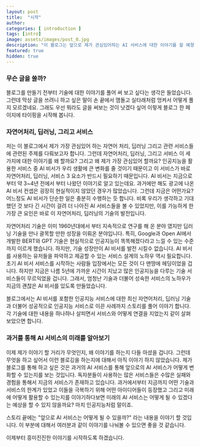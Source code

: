 ```yaml
---
layout: post
title:  "시작"
author: 
categories: [ introduction ]
tags: [intro]
image: assets/images/post_0.jpg
description: "이 블로그는 앞으로 제가 관심있어하는 AI 서비스에 대한 이야기를 할 예졍입니다."
featured: true
hidden: true
---
```


### 무슨 글을 쓸까?

블로그를 만들기 전부터 기술에 대한 이야기를 풀어 써 보고 싶다는 생각은 들었습니다.
그런데 막상 글을 쓰려니 하고 싶은 말이 손 끝에서 맴돌고 실타래처럼 엉켜서 어떻게 풀지 모르겠네요. 
그래도 우선 뭐라도 글을 써보는 것이 낫겠다 싶어 이렇게 블로그 한 페이지에 타이핑을 시작해 봅니다.

<!-- 인공지능에 관한 일을 하시는 분들이라면 자연어 처리, 딥러닝, 그리고 서비스 이 세 부류 각각에 대해서는 잘 아실겁니다. 각 분야에 대한 지식 깊이도 상당히 깊고 대부분 한 분야에 대해서 집중하시기 때문입니다.
그런데 이 세 내용을 아울러서 이야기를 해보고 싶은데 그러기엔 아마도 제 사고의 흐름이 머지않아 꼬일 듯 싶습니다. 이 세 가지의 주제가 어렵기도 하고 섞어 이야기 했다가 무슨소리인지 이해하기 어렵기 때문입니다. -->
<!-- 저는 이 각각의 분야에 대한 이야기를 하나씩 하나씩 풀어보려합니다. 하나 하나의 내용을 스토리로 이어 자연어 처리, 딥러닝, 서비스에 대한 내용을 독자분들에게 쉽게 이해할 수 있도록 하려 합니다. -->

### 자연어처리, 딥러닝, 그리고 서비스

저는 이 블로그에서 제가 가장 관심있어 하는 자연어 처리, 딥러닝 그리고 관련 서비스들에 관련된 주제를 다뤄보고자 합니다.
그런데 자연어처리, 딥러닝, 그리고 서비스 이 세 가지에 대한 이야기를 왜 할까요? 그리고 왜 제가 가장 관심있어 할까요?
인공지능을 활용한 서비스 중 AI 비서가 우리 생활에 큰 변화를 줄 것이기 때문이고 이 서비스가 바로 자연어처리, 딥러닝, 서비스 3 요소가 반드시 필요하기 때문입니다. 
AI 비서는 지금으로부터 약 3~4년 전에서 부터 나왔던 이야기로 알고 있는데요.
과거에만 해도 광고에 나온 AI 비서 컨셉은 굉장히 현실적이지 않았던 경우가 많았습니다. 그런데 지금은 어떤가요? 어느정도 AI 비서가 단순한 일은 충분히 수행하는 듯 합니다.
비록 우리가 생각하고 기대했던 것 보다 긴 시간이 걸려 더 나아진 AI 서비스들을 볼 수 있었지만, 이를 가능하게 한 가장 큰 요인은 바로 이 자연어처리, 딥러닝의 기술의 발전입니다.

자연어처리 기술은 이미 1960년대에서 부터 지속적으로 연구를 해 온 분야 였지만 딥러닝 기술을 만나 괄목할 만한 성장을 이뤄온 분야입니다. 
특히, Google과 Open AI에서 개발한 BERT와 GPT 기술은 현실적으로 인공지능이 똑똑해졌다라고 느낄 수 있는 수준까지 이르게 했습니다.
하지만, 기술 성장만이 AI 비서를 발전 시킬수 없습니다. AI 비서를 사용하는 유저들을 파악하고 제공할 수 있는 서비스 설계의 노하우 역시 필요합니다.
초기 AI 비서 서비스를 시작하는 사람들 입장에서는 모든 것이 다 맨땅에 헤딩이었을 겁니다. 하지만 지금은 나름 5년에 가까운 시간이 지났고 많은 인공지능을 다루는 기술 서비스들이 무르익었을 겁니다.
그래서, 엄청난 기술과 더불어 성숙한 서비스의 노하우가 지금의 괜찮은 AI 비서를 있도록 만들었습니다. 

블로그에서는 AI 비서를 포함한 인공지능 서비스에 대한 최신 자연어처리, 딥러닝 기술과 더불어 성공적으로 인공지능 서비스로 이끈 사례까지 스토리를 풀어 이야기 합니다. 
각 기술에 대한 내용을 하나하나 살피면서 서비스와 어떻게 연결을 지었는지 같이 살펴보았으면 합니다.

### 과거를 통해 AI 서비스의 미래를 알아보기

이제 제가 이야기 할 거리가 무엇인지, 왜 이야기를 하는지 다들 아셨을 겁니다. 그런데 무엇을 하고 싶어서 이런 블로깅을 하는지에 대해서 아직 이야기 하지 않았습니다.
제가 블로그를 통해 하고 싶은 것은 과거의 AI 서비스를 통해 앞으로의 AI 서비스가 어떻게 변화할 수 있는지를 보는 것입니다.
독자분들이 사용하는 많은 서비스들은 수많은 실패와 경험을 통해서 지금의 서비스가 존재하고 있습니다. 
과거에서부터 지금까지 어떤 기술과 서비스의 한계가 있었고 이들을 극복하기 위해 어떤 아이디어들이 등장했고 
그리고 미래에 어떻게 활용할 수 있는지를 이야기하다보면 미래의 AI 서비스는 어떻게 될 수 있겠다는 예상을 할 수 있지 않을까요? 마치 인공지능처럼 말이죠.

스토리 끝에는 "앞으로 AI 서비스는 어떻게 될 수 있을까?" 라는 내용을 이야기 할 것입니다. 
이 부분에 대해서 여러분과 같이 이야기를 나눠볼 수 있으면 좋을 것 같습니다.

이제부터 흥미진진한 이야기를 시작하도록 하겠습니다.



<!-- ## What is happening on A.I. industry and whay are changings?

People think that A.I. technology can help human to be more comfortable.
Many tech companies are trying to name products using word "smart", so consumers can believe it is smart like a human brain.
Here are some smart product platforms, Alexa and Siri. These are the services which are having the finest technologies in the world.
These services are able to interact with lots of people by using small rounded speaker.
Someone in a living room just turns on their television by speaking "turn on the TV" to an Alexa dot. A businessman can make a schedule "Can you schedule a meeting at 10 am with Amy?" to an iPhone.
These machines still need a lot of improvements however, they are moving a chapter of human history.

But, people have many questions and want to know "how this A.I. can improve and change the world?"
When we use a smart device by a speaking, sometimes we feel like its not smart because this can react once we are tying to follow a manual script.
Even worse, a machine sometimes does not respond from our request depending on the environment or speaking features.
Some of us can have doubts "Are these A.I. products can be better than now?".
Of course, many reseaches have shown that A.I. technologies can perform better than human ablilities, for example simulation games and QA quizzes.
The reason why people feel and think that A.I. devices are not smart as much as they expect is actually A.I. service is kinda a large and complicated factory.
In side of the factory, there are multiple parts to make services. Some parts are converting user voices and some other parts are interpreting user intentions and making decisions to give services. 
These are like an organism. Like human, they cannot replace any parts radically, but can replace the parts meticulously.
If you understand how this A.I. system is working and evolving, then you will notice this system is not like a magic.

In this blog, I'm going to talk about A.I. and Human-Computer Interaction(H.C.I.) technologies from the service interface levels to the fundamental levels.
Specifically, we are going to talk about the challenges of current A.I. platforms and what engineers are trying to solve. 
Also, we can talk about recent researches which can replace current technologies and what are huddles to replace them.
I want to share my views and thoughts on these evolving technologies and hopefully can communicate with your comments. -->
